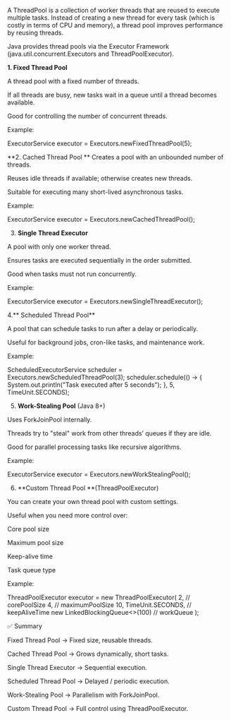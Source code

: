 A ThreadPool is a collection of worker threads that are reused to execute multiple tasks. Instead of creating a new thread for every task (which is costly in terms of CPU and memory), a thread pool improves performance by reusing threads. 

Java provides thread pools via the Executor Framework (java.util.concurrent.Executors and ThreadPoolExecutor).

**1. Fixed Thread Pool**

A thread pool with a fixed number of threads.

If all threads are busy, new tasks wait in a queue until a thread becomes available.

Good for controlling the number of concurrent threads.

Example:

ExecutorService executor = Executors.newFixedThreadPool(5);

**2. Cached Thread Pool
**
Creates a pool with an unbounded number of threads.

Reuses idle threads if available; otherwise creates new threads.

Suitable for executing many short-lived asynchronous tasks.

Example:

ExecutorService executor = Executors.newCachedThreadPool();

3. **Single Thread Executor**

A pool with only one worker thread.

Ensures tasks are executed sequentially in the order submitted.

Good when tasks must not run concurrently.

Example:

ExecutorService executor = Executors.newSingleThreadExecutor();

4.** Scheduled Thread Pool**

A pool that can schedule tasks to run after a delay or periodically.

Useful for background jobs, cron-like tasks, and maintenance work.

Example:

ScheduledExecutorService scheduler = Executors.newScheduledThreadPool(3);
scheduler.schedule(() -> {
    System.out.println("Task executed after 5 seconds");
}, 5, TimeUnit.SECONDS);

5. **Work-Stealing Pool** (Java 8+)

Uses ForkJoinPool internally.

Threads try to "steal" work from other threads’ queues if they are idle.

Good for parallel processing tasks like recursive algorithms.

Example:

ExecutorService executor = Executors.newWorkStealingPool();

6. **Custom Thread Pool **(ThreadPoolExecutor)

You can create your own thread pool with custom settings.

Useful when you need more control over:

Core pool size

Maximum pool size

Keep-alive time

Task queue type

Example:

ThreadPoolExecutor executor = new ThreadPoolExecutor(
    2,                       // corePoolSize
    4,                       // maximumPoolSize
    10, TimeUnit.SECONDS,    // keepAliveTime
    new LinkedBlockingQueue<>(100) // workQueue
);


✅ Summary

Fixed Thread Pool → Fixed size, reusable threads.

Cached Thread Pool → Grows dynamically, short tasks.

Single Thread Executor → Sequential execution.

Scheduled Thread Pool → Delayed / periodic execution.

Work-Stealing Pool → Parallelism with ForkJoinPool.

Custom Thread Pool → Full control using ThreadPoolExecutor.
